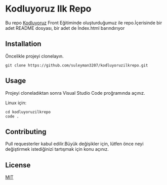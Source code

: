 # Kodluyoruz Ilk Repo
Bu repo [Kodluyoruz](https://www.kodluyoruz.org/) Front Eğitiminde oluşturduğumuz ile repo.İçerisinde bir adet README dosyası, bir adet de İndex.html barındırıyor 

## Installation
Öncelikle projeyi clonelayın.
```
git clone https://github.com/suleyman3207/kodluyoruzilkrepo.git
```
## Usage
Projeyi cloneladıktan sonra Visual Studio Code proğramında açınız.

Linux için:
```
cd kodluyoruzilkrepo
code .
```
## Contributing
Pull requesterler kabul edilir.Büyük değişikler için, lütfen önce neyi değiştirmek istediğinizi tartışmak için konu açınız.


## License
[MIT]()
